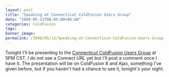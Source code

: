 ```yaml
---
layout: post
title: "Speaking at Connecticut ColdFusion Users Group"
date: "2008-05-13T08:05:00+06:00"
categories: ColdFusion 
tags: 
banner_image: 
permalink: /2008/05/13/Speaking-at-Connecticut-ColdFusion-Users-Group
---
```


Tonight I'll be presenting to the <a href="http://www.cfugitives.com/">Connecticut ColdFusion Users Group</a> at 5PM CST. I do not see a Connect URL yet but I'll post a comment once I have it. The presentation will be on ColdFusion 8 and Ajax, something I've given before, but if you haven't had a chance to see it, tonight's your night.